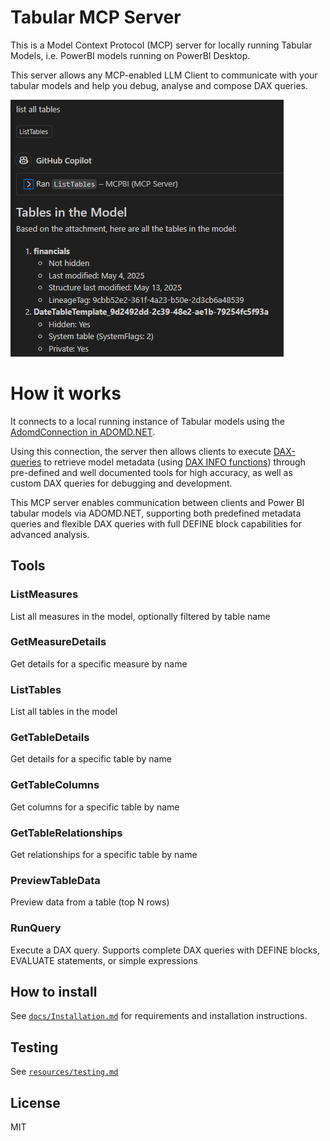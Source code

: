 # Tabular MCP Server

This is a Model Context Protocol (MCP) server for locally running Tabular Models, i.e. PowerBI models running on PowerBI Desktop. 

This server allows any MCP-enabled LLM Client to communicate with your tabular models and help you debug, analyse and compose DAX queries. 

![Copilot querying Tabular Model](image.png)

# How it works 

It connects to a local running instance of Tabular models using the [AdomdConnection in ADOMD.NET](https://learn.microsoft.com/en-us/analysis-services/adomd/multidimensional-models-adomd-net-client/connections-in-adomd-net?view=asallproducts-allversions). 

Using this connection, the server then allows clients to execute [DAX-queries](https://www.sqlbi.com/articles/execute-dax-queries-through-ole-db-and-adomd-net/) to retrieve model metadata (using [DAX INFO functions](https://learn.microsoft.com/en-us/dax/info-functions-dax)) through pre-defined and well documented tools for high accuracy, as well as custom DAX queries for debugging and development.

This MCP server enables communication between clients and Power BI tabular models via ADOMD.NET, supporting both predefined metadata queries and flexible DAX queries with full DEFINE block capabilities for advanced analysis.

## Tools

### ListMeasures
List all measures in the model, optionally filtered by table name
### GetMeasureDetails
Get details for a specific measure by name
### ListTables
List all tables in the model
### GetTableDetails
Get details for a specific table by name
### GetTableColumns
Get columns for a specific table by name
### GetTableRelationships
Get relationships for a specific table by name
### PreviewTableData
Preview data from a table (top N rows)
### RunQuery
Execute a DAX query. Supports complete DAX queries with DEFINE blocks, EVALUATE statements, or simple expressions

## How to install
See [`docs/Installation.md`](docs/Installation.md) for requirements and installation instructions.

## Testing
See [`resources/testing.md`](resources/testing.md)

## License
MIT